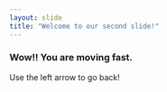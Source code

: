 ```yaml
---
layout: slide
title: "Welcome to our second slide!"
---
```

### Wow!! You are moving fast.
Use the left arrow to go back!
